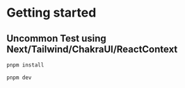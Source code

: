 # Getting started

## Uncommon Test using Next/Tailwind/ChakraUI/ReactContext

```bash
pnpm install
```

```bash
pnpm dev
```

